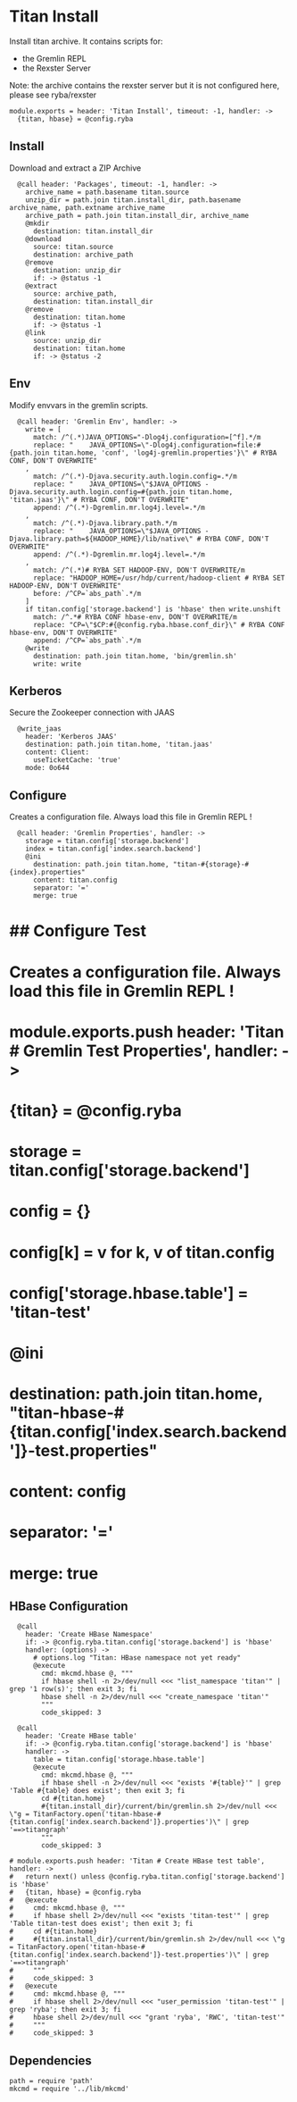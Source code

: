 
# Titan Install

Install titan archive. It contains scripts for:
*   the Gremlin REPL
*   the Rexster Server

Note: the archive contains the rexster server but it is not configured here,
please see ryba/rexster

    module.exports = header: 'Titan Install', timeout: -1, handler: ->
      {titan, hbase} = @config.ryba
      
## Install

Download and extract a ZIP Archive

      @call header: 'Packages', timeout: -1, handler: ->
        archive_name = path.basename titan.source
        unzip_dir = path.join titan.install_dir, path.basename archive_name, path.extname archive_name
        archive_path = path.join titan.install_dir, archive_name
        @mkdir
          destination: titan.install_dir
        @download
          source: titan.source
          destination: archive_path
        @remove
          destination: unzip_dir
          if: -> @status -1
        @extract
          source: archive_path,
          destination: titan.install_dir
        @remove
          destination: titan.home
          if: -> @status -1
        @link
          source: unzip_dir
          destination: titan.home
          if: -> @status -2

## Env

Modify envvars in the gremlin scripts.

      @call header: 'Gremlin Env', handler: ->
        write = [
          match: /^(.*)JAVA_OPTIONS="-Dlog4j.configuration=[^f].*/m
          replace: "    JAVA_OPTIONS=\"-Dlog4j.configuration=file:#{path.join titan.home, 'conf', 'log4j-gremlin.properties'}\" # RYBA CONF, DON'T OVERWRITE"
        ,
          match: /^(.*)-Djava.security.auth.login.config=.*/m
          replace: "    JAVA_OPTIONS=\"$JAVA_OPTIONS -Djava.security.auth.login.config=#{path.join titan.home, 'titan.jaas'}\" # RYBA CONF, DON'T OVERWRITE"
          append: /^(.*)-Dgremlin.mr.log4j.level=.*/m
        ,
          match: /^(.*)-Djava.library.path.*/m
          replace: "    JAVA_OPTIONS=\"$JAVA_OPTIONS -Djava.library.path=${HADOOP_HOME}/lib/native\" # RYBA CONF, DON'T OVERWRITE"
          append: /^(.*)-Dgremlin.mr.log4j.level=.*/m
        ,
          match: /^(.*)# RYBA SET HADOOP-ENV, DON'T OVERWRITE/m
          replace: "HADOOP_HOME=/usr/hdp/current/hadoop-client # RYBA SET HADOOP-ENV, DON'T OVERWRITE"
          before: /^CP=`abs_path`.*/m
        ]
        if titan.config['storage.backend'] is 'hbase' then write.unshift
          match: /^.*# RYBA CONF hbase-env, DON'T OVERWRITE/m
          replace: "CP=\"$CP:#{@config.ryba.hbase.conf_dir}\" # RYBA CONF hbase-env, DON'T OVERWRITE"
          append: /^CP=`abs_path`.*/m
        @write
          destination: path.join titan.home, 'bin/gremlin.sh'
          write: write

## Kerberos

Secure the Zookeeper connection with JAAS

      @write_jaas
        header: 'Kerberos JAAS'
        destination: path.join titan.home, 'titan.jaas'
        content: Client:
          useTicketCache: 'true'
        mode: 0o644

## Configure

Creates a configuration file. Always load this file in Gremlin REPL !

      @call header: 'Gremlin Properties', handler: ->
        storage = titan.config['storage.backend']
        index = titan.config['index.search.backend']
        @ini
          destination: path.join titan.home, "titan-#{storage}-#{index}.properties"
          content: titan.config
          separator: '='
          merge: true

# ## Configure Test

# Creates a configuration file. Always load this file in Gremlin REPL !

#     module.exports.push header: 'Titan # Gremlin Test Properties', handler: ->
#       {titan} = @config.ryba
#       storage = titan.config['storage.backend']
#       config = {}
#       config[k] = v for k, v of titan.config
#       config['storage.hbase.table'] = 'titan-test'
#       @ini
#         destination: path.join titan.home, "titan-hbase-#{titan.config['index.search.backend']}-test.properties"
#         content: config
#         separator: '='
#         merge: true

## HBase Configuration

      @call
        header: 'Create HBase Namespace'
        if: -> @config.ryba.titan.config['storage.backend'] is 'hbase'
        handler: (options) ->
          # options.log "Titan: HBase namespace not yet ready"
          @execute
            cmd: mkcmd.hbase @, """
            if hbase shell -n 2>/dev/null <<< "list_namespace 'titan'" | grep '1 row(s)'; then exit 3; fi
            hbase shell -n 2>/dev/null <<< "create_namespace 'titan'"
            """
            code_skipped: 3

      @call
        header: 'Create HBase table'
        if: -> @config.ryba.titan.config['storage.backend'] is 'hbase'
        handler: ->
          table = titan.config['storage.hbase.table']
          @execute
            cmd: mkcmd.hbase @, """
            if hbase shell -n 2>/dev/null <<< "exists '#{table}'" | grep 'Table #{table} does exist'; then exit 3; fi
            cd #{titan.home}
            #{titan.install_dir}/current/bin/gremlin.sh 2>/dev/null <<< \"g = TitanFactory.open('titan-hbase-#{titan.config['index.search.backend']}.properties')\" | grep '==>titangraph'
            """
            code_skipped: 3

    # module.exports.push header: 'Titan # Create HBase test table', handler: ->
    #   return next() unless @config.ryba.titan.config['storage.backend'] is 'hbase'
    #   {titan, hbase} = @config.ryba
    #   @execute
    #     cmd: mkcmd.hbase @, """
    #     if hbase shell 2>/dev/null <<< "exists 'titan-test'" | grep 'Table titan-test does exist'; then exit 3; fi
    #     cd #{titan.home}
    #     #{titan.install_dir}/current/bin/gremlin.sh 2>/dev/null <<< \"g = TitanFactory.open('titan-hbase-#{titan.config['index.search.backend']}-test.properties')\" | grep '==>titangraph'
    #     """
    #     code_skipped: 3
    #   @execute
    #     cmd: mkcmd.hbase @, """
    #     if hbase shell 2>/dev/null <<< "user_permission 'titan-test'" | grep 'ryba'; then exit 3; fi
    #     hbase shell 2>/dev/null <<< "grant 'ryba', 'RWC', 'titan-test'"
    #     """
    #     code_skipped: 3

## Dependencies

    path = require 'path'
    mkcmd = require '../lib/mkcmd'
